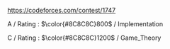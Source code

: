 https://codeforces.com/contest/1747

A / Rating : $\color{#8C8C8C}800$ / Implementation

C / Rating : $\color{#8C8C8C}1200$ / Game_Theory
